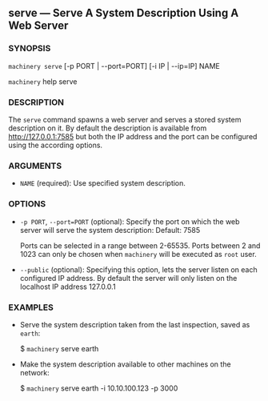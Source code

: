 
## serve — Serve A System Description Using A Web Server

### SYNOPSIS

`machinery serve` [-p PORT | --port=PORT] [-i IP | --ip=IP] NAME

`machinery` help serve


### DESCRIPTION

The `serve` command spawns a web server and serves a stored system description on
it.
By default the description is available from http://127.0.0.1:7585 but both the
IP address and the port can be configured using the according options.


### ARGUMENTS

  * `NAME` (required):
    Use specified system description.


### OPTIONS

  * `-p PORT`, `--port=PORT` (optional):
    Specify the port on which the web server will serve the system description: Default: 7585

    Ports can be selected in a range between 2-65535. Ports between 2 and 1023 can only be
    chosen when `machinery` will be executed as `root` user.

  * `--public` (optional):
    Specifying this option, lets the server listen on each configured IP address. By default
    the server will only listen on the localhost IP address 127.0.0.1

### EXAMPLES

  * Serve the system description taken from the last inspection, saved as `earth`:

    $ `machinery` serve earth

  * Make the system description available to other machines on the network:

    $ `machinery` serve earth -i 10.10.100.123 -p 3000
